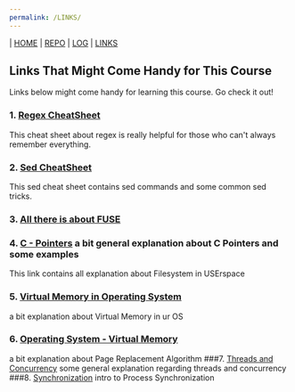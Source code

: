 ```yaml
---
permalink: /LINKS/
---
```

| [HOME](https://reyzacaloh.github.io/os212/) | [REPO](https://github.com/reyzacaloh/os212) | [LOG](TXT/mylog.txt) | [LINKS]()

## Links That Might Come Handy for This Course
Links below might come handy for learning this course. Go check it out!
### 1. [Regex CheatSheet](https://cheatography.com/davechild/cheat-sheets/regular-expressions/ "Regex CheatSheet by DaveChild")
This cheat sheet about regex is really helpful for those who can't always remember everything.
### 2. [Sed CheatSheet](https://quickref.me/sed "Sed CheatSheet")
This sed cheat sheet contains sed commands and some common sed tricks.
### 3. [All there is about FUSE](https://www.kernel.org/doc/html/latest/filesystems/fuse "FUSE documentation")
### 4. [C - Pointers](https://www.tutorialspoint.com/cprogramming/c_pointers.htm "C - Pointers")         a bit general  explanation about C  Pointers and some examples 
This link contains all explanation about Filesystem in USErspace
### 5. [Virtual Memory in Operating System](https://www.geeksforgeeks.org/virtual-memory-in-operating-system/ "Virtual Memory in OS")
a bit explanation about Virtual Memory in ur OS
### 6. [Operating System - Virtual Memory](https://www.tutorialspoint.com/operating_system/os_virtual_memory.htm "OS - Virtual Memory")
a bit explanation about Page Replacement Algorithm
###7. [Threads and Concurrency](https://medium.com/@akhandmishra/operating-system-threads-and-concurrency-aec2036b90f8 "Threads and Concurrency") 
some general explanation regarding threads and concurrency
###8. [Synchronization]( https://www.studytonight.com/operating-system/process-synchronization "Synchronization")
intro to Process Synchronization
